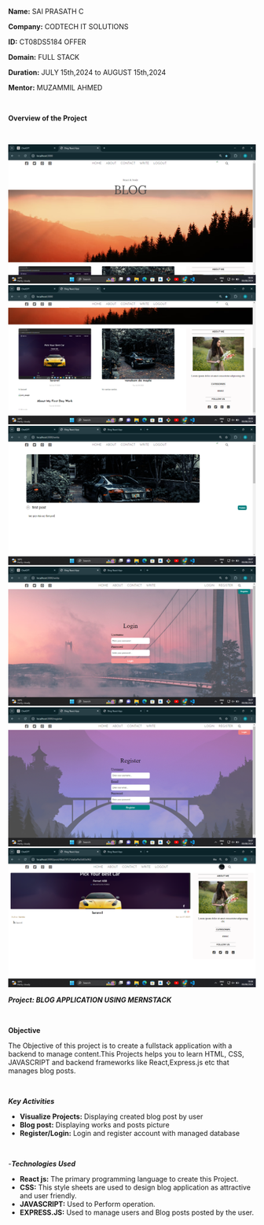 **Name:** SAI PRASATH C

**Company:** CODTECH IT SOLUTIONS

**ID:** CT08DS5184 OFFER

**Domain:** FULL STACK

**Duration:** JULY 15th,2024 to AUGUST 15th,2024

**Mentor:** MUZAMMIL AHMED

<br>


****Overview of the Project****



<br>

![Screenshot (103)](https://github.com/HARSHAVARTHAN-M/CODETECH-TASK-1-web_blog/blob/main/assets/Screenshot%20(103).png)
![Screenshot (104)](https://github.com/HARSHAVARTHAN-M/CODETECH-TASK-1-web_blog/blob/main/assets/Screenshot%20(104).png)
![Screenshot (105)](https://github.com/HARSHAVARTHAN-M/CODETECH-TASK-1-web_blog/blob/main/assets/Screenshot%20(105).png)
![Screenshot (106)](https://github.com/HARSHAVARTHAN-M/CODETECH-TASK-1-web_blog/blob/main/assets/Screenshot%20(106).png)
![Screenshot (107)](https://github.com/HARSHAVARTHAN-M/CODETECH-TASK-1-web_blog/blob/main/assets/Screenshot%20(107).png)
![Screenshot (108)](https://github.com/HARSHAVARTHAN-M/CODETECH-TASK-1-web_blog/blob/main/assets/Screenshot%20(108).png)

***Project: BLOG APPLICATION USING MERNSTACK***

<br>

**Objective**
<br>

The Objective of this project is to create a fullstack application with a backend to manage content.This Projects helps you to learn HTML, CSS, JAVASCRIPT and backend frameworks like React,Express.js etc
that manages blog posts.

<br>

***Key Activities***

- **Visualize Projects:** Displaying created blog post by user
- **Blog post:** Displaying works and posts picture
- **Register/Login:** Login and register account with managed database

<br>

-***Technologies Used***

- **React js:** The primary programming language to create this Project.
- **CSS:** This style sheets are used to design blog application as attractive and user friendly.  
- **JAVASCRIPT:** Used to Perform operation.
- **EXPRESS.JS:** Used to manage users and Blog posts posted by the user.
